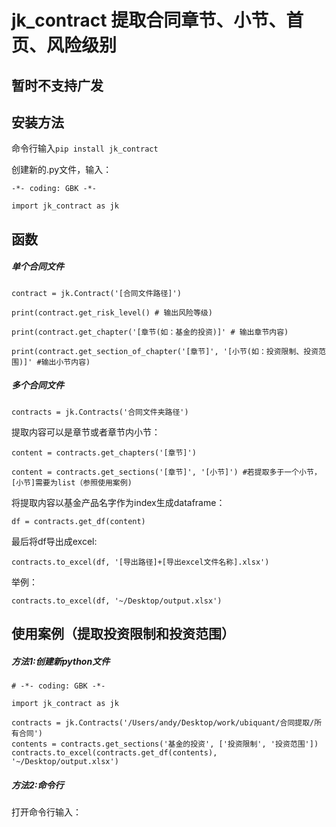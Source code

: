 # jk_contract 提取合同章节、小节、首页、风险级别

## 暂时不支持广发

## 安装方法

命令行输入`pip install jk_contract`

创建新的.py文件，输入：

`-*- coding: GBK -*-`

`import jk_contract as jk`

## 函数
##### 单个合同文件
`contract = jk.Contract('[合同文件路径]')`

`print(contract.get_risk_level() # 输出风险等级)`

`print(contract.get_chapter('[章节(如：基金的投资)]' # 输出章节内容)`

`print(contract.get_section_of_chapter('[章节]', '[小节(如：投资限制、投资范围)]' #输出小节内容)`

##### 多个合同文件
`contracts = jk.Contracts('合同文件夹路径')`

提取内容可以是章节或者章节内小节：

`content = contracts.get_chapters('[章节]')`

`content = contracts.get_sections('[章节]', '[小节]') #若提取多于一个小节，[小节]需要为list（参照使用案例)`

将提取内容以基金产品名字作为index生成dataframe：

`df = contracts.get_df(content)`

最后将df导出成excel:

`contracts.to_excel(df, '[导出路径]+[导出excel文件名称].xlsx')`

举例：

`contracts.to_excel(df, '~/Desktop/output.xlsx')`

## 使用案例（提取投资限制和投资范围）

##### 方法1:创建新python文件
```
# -*- coding: GBK -*-

import jk_contract as jk

contracts = jk.Contracts('/Users/andy/Desktop/work/ubiquant/合同提取/所有合同')
contents = contracts.get_sections('基金的投资', ['投资限制', '投资范围'])
contracts.to_excel(contracts.get_df(contents), '~/Desktop/output.xlsx')
```

##### 方法2:命令行

打开命令行输入：

```jk_contract [input路径(如：'/Users/andy/Desktop/work/ubiquant/合同提取/所有合同')] [output路径(如：/Users/andy/Desktop/work/ubiquant/合同提取/output.xlsx)] [章节(如：基金的投资)] [小节(如：投资范围 投资限制)(注：小节可以多于一个)]
```